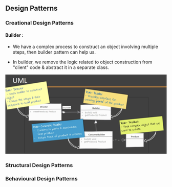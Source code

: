 ## Design Patterns

### Creational Design Patterns

#### Builder :
- We have a complex process to construct an object involving multiple steps, then builder pattern can help us.

- In builder, we remove the logic related to object construction from "client" code & abstract it in a separate class.

![github-small](images/builder-uml-diagram.png)

### Structural Design Patterns

### Behavioural Design Patterns